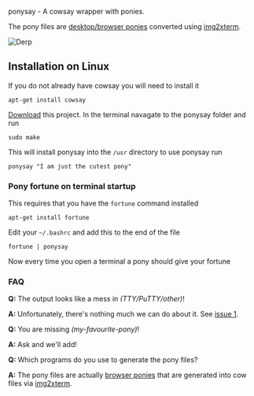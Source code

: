 ponysay - A cowsay wrapper with ponies.

The pony files are [desktop/browser ponies](http://web.student.tuwien.ac.at/~e0427417/browser-ponies/ponies.html) converted using [img2xterm](https://github.com/rossy2401/img2xterm).

![Derp](http://i.imgur.com/xOJbE.png)

[](/derp "Today your terminal, tomorrow the world!")

Installation on Linux
---------------------

If you do not already have cowsay you will need to install it

    apt-get install cowsay

[Download](https://github.com/erkin/ponysay/zipball/master) this project. In the terminal navagate to the ponysay folder and run
  
    sudo make

This will install ponysay into the `/usr` directory to use ponysay run

    ponysay "I am just the cutest pony"

### Pony fortune on terminal startup 

This requires that you have the `fortune` command installed

    apt-get install fortune
  
Edit your `~/.bashrc` and add this to the end of the file

    fortune | ponysay

Now every time you open a terminal a pony should give your fortune

### FAQ

__Q:__ The output looks like a mess in _(TTY/PuTTY/other)_!

__A:__ Unfortunately, there's nothing much we can do about it. See [issue 1](https://github.com/erkin/ponysay/issues/1).

__Q:__ You are missing _(my-favourite-pony)_!

__A:__ Ask and we'll add!

__Q:__ Which programs do you use to generate the pony files?

__A:__ The pony files are actually [browser ponies](http://web.student.tuwien.ac.at/~e0427417/browser-ponies/ponies.html) that are generated into cow files via [img2xterm](https://github.com/rossy2401/img2xterm).
